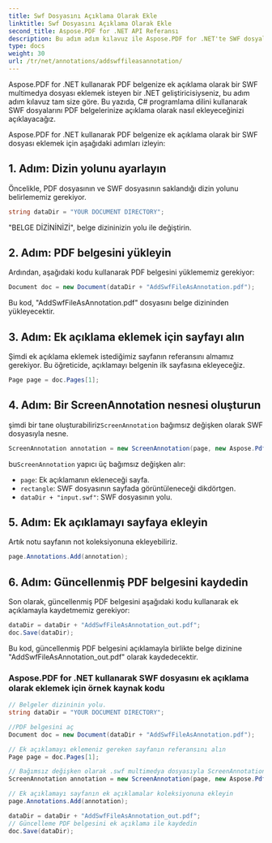 ```yaml
---
title: Swf Dosyasını Açıklama Olarak Ekle
linktitle: Swf Dosyasını Açıklama Olarak Ekle
second_title: Aspose.PDF for .NET API Referansı
description: Bu adım adım kılavuz ile Aspose.PDF for .NET'te SWF dosyalarını açıklama olarak nasıl ekleyeceğinizi öğrenin.
type: docs
weight: 30
url: /tr/net/annotations/addswffileasannotation/
---
```

Aspose.PDF for .NET kullanarak PDF belgenize ek açıklama olarak bir SWF multimedya dosyası eklemek isteyen bir .NET geliştiricisiyseniz, bu adım adım kılavuz tam size göre. Bu yazıda, C# programlama dilini kullanarak SWF dosyalarını PDF belgelerinize açıklama olarak nasıl ekleyeceğinizi açıklayacağız. 

Aspose.PDF for .NET kullanarak PDF belgenize ek açıklama olarak bir SWF dosyası eklemek için aşağıdaki adımları izleyin:

## 1. Adım: Dizin yolunu ayarlayın

Öncelikle, PDF dosyasının ve SWF dosyasının saklandığı dizin yolunu belirlememiz gerekiyor. 

```csharp
string dataDir = "YOUR DOCUMENT DIRECTORY";
```

"BELGE DİZİNİNİZİ", belge dizininizin yolu ile değiştirin.

## 2. Adım: PDF belgesini yükleyin

Ardından, aşağıdaki kodu kullanarak PDF belgesini yüklememiz gerekiyor:

```csharp
Document doc = new Document(dataDir + "AddSwfFileAsAnnotation.pdf");
```

Bu kod, "AddSwfFileAsAnnotation.pdf" dosyasını belge dizininden yükleyecektir.

## 3. Adım: Ek açıklama eklemek için sayfayı alın

Şimdi ek açıklama eklemek istediğimiz sayfanın referansını almamız gerekiyor. Bu öğreticide, açıklamayı belgenin ilk sayfasına ekleyeceğiz.

```csharp
Page page = doc.Pages[1];
```

## 4. Adım: Bir ScreenAnnotation nesnesi oluşturun

 şimdi bir tane oluşturabiliriz`ScreenAnnotation` bağımsız değişken olarak SWF dosyasıyla nesne.

```csharp
ScreenAnnotation annotation = new ScreenAnnotation(page, new Aspose.Pdf.Rectangle(0, 400, 600, 700), dataDir + "input.swf");
```

 bu`ScreenAnnotation` yapıcı üç bağımsız değişken alır:

- `page`: Ek açıklamanın ekleneceği sayfa.
- `rectangle`: SWF dosyasının sayfada görüntüleneceği dikdörtgen.
- `dataDir + "input.swf"`: SWF dosyasının yolu.

## 5. Adım: Ek açıklamayı sayfaya ekleyin

Artık notu sayfanın not koleksiyonuna ekleyebiliriz.

```csharp
page.Annotations.Add(annotation);
```

## 6. Adım: Güncellenmiş PDF belgesini kaydedin

Son olarak, güncellenmiş PDF belgesini aşağıdaki kodu kullanarak ek açıklamayla kaydetmemiz gerekiyor:

```csharp
dataDir = dataDir + "AddSwfFileAsAnnotation_out.pdf";
doc.Save(dataDir);
```

Bu kod, güncellenmiş PDF belgesini açıklamayla birlikte belge dizinine "AddSwfFileAsAnnotation_out.pdf" olarak kaydedecektir.

### Aspose.PDF for .NET kullanarak SWF dosyasını ek açıklama olarak eklemek için örnek kaynak kodu

```csharp
// Belgeler dizininin yolu.
string dataDir = "YOUR DOCUMENT DIRECTORY";

//PDF belgesini aç
Document doc = new Document(dataDir + "AddSwfFileAsAnnotation.pdf");

// Ek açıklamayı eklemeniz gereken sayfanın referansını alın
Page page = doc.Pages[1];

// Bağımsız değişken olarak .swf multimedya dosyasıyla ScreenAnnotation nesnesi oluşturun
ScreenAnnotation annotation = new ScreenAnnotation(page, new Aspose.Pdf.Rectangle(0, 400, 600, 700), dataDir + "input.swf");

// Ek açıklamayı sayfanın ek açıklamalar koleksiyonuna ekleyin
page.Annotations.Add(annotation);

dataDir = dataDir + "AddSwfFileAsAnnotation_out.pdf";
// Güncelleme PDF belgesini ek açıklama ile kaydedin
doc.Save(dataDir);
```        
